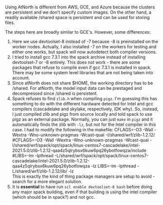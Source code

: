 Using AtNorth is different from AWS, GCE, and Azure
because the clusters are persistent and we don't 
specify custom images. On the other hand, a readily
available /shared space is persistent and can be used 
for storing files.

The steps here are broadly similar to GCE's.
However, some differences:
1. Here we use devtoolset-8 instead of -7 because -8 is 
   preinstalled on the worker nodes. Actually, I also 
   installed -7 on the workers for testing and either one
   works, but spack will now autodetect both compiler versions.
2. I tried to install gcc 7.3.1 into the spack archive
   instead of installing devtoolset-7 or -8 entirely.
   This does not work - there are some packages that
   refuse to compile even if gcc 7.3.1 is installed in
   spack. There may be some system level libraries 
   that are not being taken into account.
3. Since atNorth does not share $HOME, the working 
   directory has to be /shared.  For atNorth, the
   model input data can be prestaged and decompressed
   since /shared is persistent.
4. Spack refuses to find `zlib.h` when compiling `pigz`.
   I'm guessing this has something to do with the different
   hardware detected for Intel and gcc compilers (cascadelake
   and skylake, respectively, IDK why).  So, instead, I
   just compiled zlib and pigz from source locally and
   told spack to use pigz as an external package.
   Normally, you can just `make` in `pigz` and it 
   automatically finds the zlib with `-lz`, but not
   for the Intel compiler in this case.  I had to modify
   the following in the makefile:
CFLAGS=-O3 -Wall -Wextra -Wno-unknown-pragmas -Wcast-qual -I/shared/wrf/zlib-1.2.12/
#CFLAGS=-O3 -Wall -Wextra -Wno-unknown-pragmas -Wcast-qual -I/shared/wrf/spack/opt/spack/linux-centos7-cascadelake/intel-2021.5.0/zlib-1.2.12-qaa4z5qlrybsx6kuw6pq26ybotfowqza/include
#LIBS=-lm -lpthread -L/shared/wrf/spack/opt/spack/linux-centos7-cascadelake/intel-2021.5.0/zlib-1.2.12-qaa4z5qlrybsx6kuw6pq26ybotfowqza -lz
LIBS=-lm -lpthread -L/shared/wrf/zlib-1.2.12/lib/ -lz  
   This is exactly the kind of thing package managers are
   setup to avoid - search for a more elegant solution.
5. It is **essential** to have run `scl enable devtoolset-8 bash`
   before doing any major spack building, even if that building
   is using the intel compiler (which should be in spack?)
   and not gcc.
